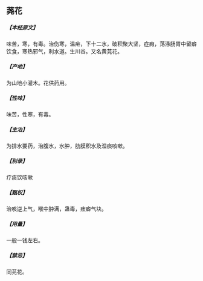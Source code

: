 ## 荛花

##### 【本经原文】
味苦，寒，有毒。治伤寒，温疟，下十二水，破积聚大坚，症瘕，荡涤肠胃中留癖饮食，寒热邪气，利水道。生川谷。又名黄芫花。
##### 【产地】
为山地小灌木。花供药用。
##### 【性味】
味苦，性寒，有毒。
##### 【主治】
为排水要药，治腹水，水肿，肋膜积水及湿痰咳嗽。
##### 【别录】
疗痰饮咳嗽
##### 【甄权】
治咳逆上气，喉中肿满，蛊毒，痃癖气块。
##### 【用量】
一般一钱左右。
##### 【禁忌】
同芫花。